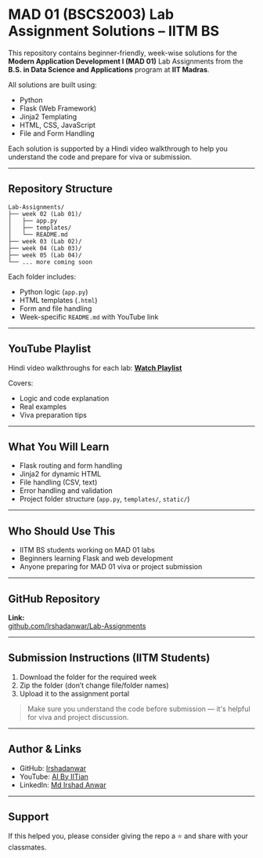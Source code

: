 # MAD 01 (BSCS2003) Lab Assignment Solutions – IITM BS

This repository contains beginner-friendly, week-wise solutions for the **Modern Application Development I (MAD 01)** Lab Assignments from the **B.S. in Data Science and Applications** program at **IIT Madras**.

All solutions are built using:

- Python
- Flask (Web Framework)
- Jinja2 Templating
- HTML, CSS, JavaScript
- File and Form Handling

Each solution is supported by a Hindi video walkthrough to help you understand the code and prepare for viva or submission.

---

## Repository Structure

```
Lab-Assignments/
├── week 02 (Lab 01)/
│   ├── app.py
│   ├── templates/
│   └── README.md
├── week 03 (Lab 02)/
├── week 04 (Lab 03)/
├── week 05 (Lab 04)/
└── ... more coming soon
```

Each folder includes:
- Python logic (`app.py`)
- HTML templates (`.html`)
- Form and file handling
- Week-specific `README.md` with YouTube link

---

## YouTube Playlist

Hindi video walkthroughs for each lab:
**[Watch Playlist](https://www.youtube.com/@AIByIITian)**

Covers:
- Logic and code explanation
- Real examples
- Viva preparation tips

---

## What You Will Learn

- Flask routing and form handling
- Jinja2 for dynamic HTML
- File handling (CSV, text)
- Error handling and validation
- Project folder structure (`app.py`, `templates/`, `static/`)

---

## Who Should Use This

- IITM BS students working on MAD 01 labs
- Beginners learning Flask and web development
- Anyone preparing for MAD 01 viva or project submission

---

## GitHub Repository

**Link:**  
[github.com/Irshadanwar/Lab-Assignments](https://github.com/Irshadanwar/Lab-Assignments)

---

## Submission Instructions (IITM Students)

1. Download the folder for the required week
2. Zip the folder (don’t change file/folder names)
3. Upload it to the assignment portal

> Make sure you understand the code before submission — it's helpful for viva and project discussion.

---

## Author & Links

- GitHub: [Irshadanwar](https://github.com/Irshadanwar)
- YouTube: [AI By IITian](https://www.youtube.com/@AIByIITian)
- LinkedIn: [Md Irshad Anwar](https://www.linkedin.com/in/md-irshad-anwar-8b88a9232)

---

## Support

If this helped you, please consider giving the repo a ⭐ and share with your classmates.
